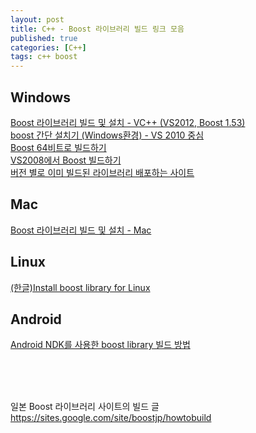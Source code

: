 ```yaml
---
layout: post
title: C++ - Boost 라이브러리 빌드 링크 모음
published: true
categories: [C++]
tags: c++ boost
---
```

## Windows
[Boost 라이브러리 빌드 및 설치 - VC++ (VS2012, Boost 1.53)](http://warmz.tistory.com/903)  
[boost 간단 설치기 (Windows환경)  - VS 2010 중심](http://blog.naver.com/ykish/100188390123)  
[Boost 64비트로 빌드하기](http://blog.naver.com/lunu/100160768950)  
[VS2008에서 Boost 빌드하기](http://blog.naver.com/dbwls0105/30069044946)  
[버전 별로 이미 빌드된 라이브러리 배포하는 사이트](http://boost.teeks99.com/bin/)  
  
  
## Mac
[Boost 라이브러리 빌드 및 설치 - Mac](http://warmz.tistory.com/904)  
  
  
## Linux
[(한글)Install boost library for Linux](http://www.gilgil.net/7273)  
  
  
## Android
[Android NDK를 사용한 boost library 빌드 방법](http://imhallower.blog.me/90169489876)  
  
  
<br>  
<br>  
<br>  
  
일본 Boost 라이브러리 사이트의 빌드 글 https://sites.google.com/site/boostjp/howtobuild  
    

  